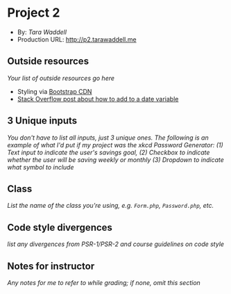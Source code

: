 # Project 2
+ By: *Tara Waddell*
+ Production URL: <http://p2.tarawaddell.me>

## Outside resources
*Your list of outside resources go here*
* Styling via [Bootstrap CDN](https://www.bootstrapcdn.com)
* [Stack Overflow post about how to add to a date variable](https://stackoverflow.com/questions/47830387/how-to-calculate-what-is-date-after-10-days-in-php)

## 3 Unique inputs
*You don't have to list all inputs, just 3 unique ones. The following is an example of what I'd put if my project was the xkcd Password Generator: (1) Text input to indicate the user's savings goal, (2) Checkbox to indicate whether the user will be saving weekly or monthly (3) Dropdown to indicate what symbol to include*

## Class
*List the name of the class you're using, e.g. `Form.php`, `Password.php`, etc.*

## Code style divergences
*list any divergences from PSR-1/PSR-2 and course guidelines on code style*

## Notes for instructor
*Any notes for me to refer to while grading; if none, omit this section*






